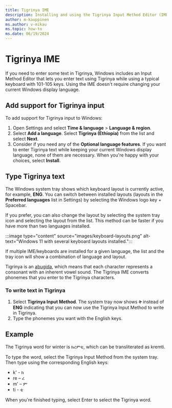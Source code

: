 ```yaml
---
title: Tigrinya IME
description: Installing and using the Tigrinya Input Method Editor (IME)
author: m-kauppinen
ms.author: v-mikau
ms.topic: how-to
ms.date: 06/19/2024
---
```


# Tigrinya IME

If you need to enter some text in Tigrinya, Windows includes an Input Method Editor that lets you enter text using Tigrinya while using a typical keyboard with 101-105 keys. Using the IME doesn't require changing your current Windows display language.

## Add support for Tigrinya input

To add support for Tigrinya input to Windows:

1. Open Settings and select **Time & language** > **Language & region**.
1. Select **Add a language**. Select **Tigrinya (Ethiopia)** from the list and select **Next**.
1. Consider if you need any of the **Optional language features**. If you want to enter Tigrinya text while keeping your current Windows display language, none of them are necessary. When you're happy with your choices, select **Install**.

## Type Tigrinya text

The Windows system tray shows which keyboard layout is currently active, for example, **ENG**. You can switch between installed layouts (layouts in the **Preferred languages** list in Settings) by selecting the Windows logo key + Spacebar.

If you prefer, you can also change the layout by selecting the system tray icon and selecting the layout from the list. This method can be faster if you have more than two languages installed.

:::image type="content" source="images/keyboard-layouts.png" alt-text="Windows 11 with several keyboard layouts installed.":::

If multiple IME/keyboards are installed for a given language, the list and the tray icon will show a combination of language and layout.

Tigrinya is an [abugida](../fonts-layout/writing-systems.md#abugida-syllabic-alphabet), which means that each character represents a consonant with an inherent vowel sound. The Tigrinya IME converts phonemes that you enter to the Tigrinya characters.

### To write text in Tigrinya

1. Select **Tigrinya Input Method**. The system tray now shows **ት** instead of **ENG** indicating that you can now use the Tigrinya Input Method to write in Tigrinya.
1. Type the phonemes you want with the English keys.

## Example

The Tigrinya word for winter is ክረምቲ, which can be transliterated as kremti.

To type the word, select the Tigrinya Input Method from the system tray. Then type using the corresponding English keys:

- k' - ክ
- re – ረ
- m' – ም
- ti - ቲ

When you're finished typing, select Enter to select the Tigrinya word.
